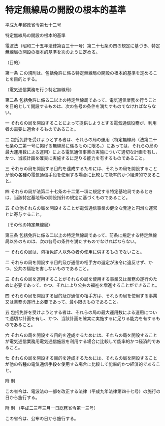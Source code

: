# 特定無線局の開設の根本的基準

平成九年郵政省令第七十二号

特定無線局の開設の根本的基準

電波法（昭和二十五年法律第百三十一号）第二十七条の四の規定に基づき、特定無線局の開設の根本的基準を次のように定める。

（目的）

第一条 この規則は、包括免許に係る特定無線局の開設の根本的基準を定めることを目的とする。

（電気通信業務を行う特定無線局）

第二条 包括免許に係る二以上の特定無線局であって、電気通信業務を行うことを目的として開設するものは、次の各号の条件を満たすものでなければならない。

一 それらの局を開設することによって提供しようとする電気通信役務が、利用者の需要に適合するものであること。

二 包括免許を受けようとする者は、それらの局の運用（特定無線局（法第二十七条の二第一号に掲げる無線局に係るものに限る。）にあっては、それらの局の最大運用数による運用）による電気通信事業の実施について適切な計画を有し、かつ、当該計画を確実に実施するに足りる能力を有するものであること。

三 それらの局を開設する目的を達成するためには、それらの局を開設することが他の各種の電気通信手段を使用する場合に比較して能率的かつ経済的であること。

四 それらの局が法第二十七条の十二第一項に規定する特定基地局であるときは、当該特定基地局の開設指針の規定に基づくものであること。

五 その他それらの局を開設することが電気通信事業の健全な発達と円滑な運営とに寄与すること。

（その他の特定無線局）

第三条 包括免許に係る二以上の特定無線局であって、前条に規定する特定無線局以外のものは、次の各号の条件を満たすものでなければならない。

一 それらの局は、包括免許人以外の者の使用に供するものでないこと。

二 それらの局を開設する目的及び通信の相手方の選定が法令に違反せず、かつ、公共の福祉を害しないものであること。

三 それらの局を運用することがそれらの局を使用する事業又は業務の遂行のために必要であって、かつ、それにより公共の福祉を増進することができること。

四 それらの局を開設する目的及び通信の相手方は、それらの局を使用する事業又は業務の遂行上必要であって、最小限のものであること。

五 包括免許を受けようとする者は、それらの局の最大運用数による運用について適切な計画を有し、かつ、当該計画を確実に実施するに足りる能力を有するものであること。

六 それらの局を開設する目的を達成するためには、それらの局を開設することが電気通信業務用電気通信施設を利用する場合に比較して能率的かつ経済的であること。

七 それらの局を開設する目的を達成するためには、それらの局を開設することが他の各種の電気通信手段を使用する場合に比較して能率的かつ経済的であること。

附 則

この省令は、電波法の一部を改正する法律（平成九年法律第四十七号）の施行の日から施行する。

附 則 （平成二三年三月一日総務省令第一三号）

この省令は、公布の日から施行する。

